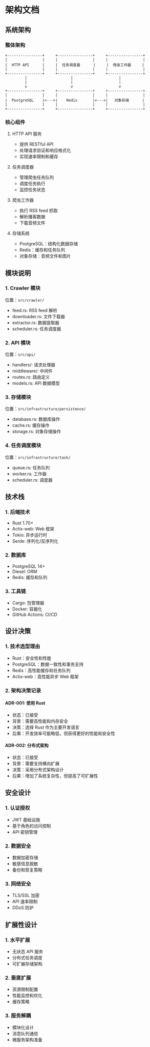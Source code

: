 # 架构文档

## 系统架构

### 整体架构

```text
+----------------+     +----------------+     +----------------+
|                |     |                |     |                |
|  HTTP API      |     |  任务调度器      |     |  爬虫工作器     |
|                |     |                |     |                |
+----------------+     +----------------+     +----------------+
         |                    |                     |
         |                    |                     |
         v                    v                     v
+----------------+     +----------------+     +----------------+
|                |     |                |     |                |
|  PostgreSQL    |<--->|    Redis       |<--->|   对象存储      |
|                |     |                |     |                |
+----------------+     +----------------+     +----------------+
```

### 核心组件

1. HTTP API 服务
   - 提供 RESTful API
   - 处理请求验证和响应格式化
   - 实现速率限制和缓存

2. 任务调度器
   - 管理爬虫任务队列
   - 调度任务执行
   - 监控任务状态

3. 爬虫工作器
   - 执行 RSS feed 抓取
   - 解析播客数据
   - 下载音频文件

4. 存储系统
   - PostgreSQL：结构化数据存储
   - Redis：缓存和任务队列
   - 对象存储：音频文件和图片

## 模块说明

### 1. Crawler 模块

位置：`src/crawler/`

- feed.rs: RSS feed 解析
- downloader.rs: 文件下载器
- extractor.rs: 数据提取器
- scheduler.rs: 任务调度器

### 2. API 模块

位置：`src/api/`

- handlers/: 请求处理器
- middleware/: 中间件
- routes.rs: 路由定义
- models.rs: API 数据模型

### 3. 存储模块

位置：`src/infrastructure/persistence/`

- database.rs: 数据库操作
- cache.rs: 缓存操作
- storage.rs: 对象存储操作

### 4. 任务调度模块

位置：`src/infrastructure/task/`

- queue.rs: 任务队列
- worker.rs: 工作器
- scheduler.rs: 调度器

## 技术栈

### 1. 后端技术

- Rust 1.70+
- Actix-web: Web 框架
- Tokio: 异步运行时
- Serde: 序列化/反序列化

### 2. 数据库

- PostgreSQL 14+
- Diesel: ORM
- Redis: 缓存和队列

### 3. 工具链

- Cargo: 包管理器
- Docker: 容器化
- GitHub Actions: CI/CD

## 设计决策

### 1. 技术选型理由

- Rust：安全性和性能
- PostgreSQL：数据一致性和事务支持
- Redis：高性能缓存和任务队列
- Actix-web：高性能异步 Web 框架

### 2. 架构决策记录

#### ADR-001: 使用 Rust

- 状态：已接受
- 背景：需要高性能和内存安全
- 决策：选择 Rust 作为主要开发语言
- 后果：开发效率可能略低，但获得更好的性能和安全性

#### ADR-002: 分布式架构

- 状态：已接受
- 背景：需要支持横向扩展
- 决策：采用分布式架构设计
- 后果：增加了系统复杂性，但提高了可扩展性

## 安全设计

### 1. 认证授权

- JWT 基础设施
- 基于角色的访问控制
- API 密钥管理

### 2. 数据安全

- 数据加密存储
- 敏感信息脱敏
- 备份和恢复策略

### 3. 网络安全

- TLS/SSL 加密
- API 速率限制
- DDoS 防护

## 扩展性设计

### 1. 水平扩展

- 无状态 API 服务
- 分布式任务调度
- 可扩展存储架构

### 2. 垂直扩展

- 资源限制配置
- 性能监控和优化
- 缓存策略

### 3. 服务解耦

- 模块化设计
- 消息队列通信
- 微服务架构准备
